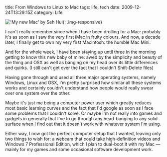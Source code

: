 title: From Windows to Linux to Mac
tags: life, tech
date: 2009-12-24T13:29:15Z
category: Life

!['My new Mac' by Seh Hui]({static}/images/2009/12/Photo-0161.jpg){: .img-responsive}

I can't really remember since when I have been drolling for a Mac: probably it's as soon as I saw the very first iMac in fruity colours. And now, a decade later, I finally get to own my very first Macintosh: the humble Mac Mini.

And for the whole week, I have been staying up until three in the morning getting to know this new baby of mine: awed by the simplicity and beauty of the thing and OSX as well as banging on my head over its little differences and quirks. (I still can't get over the fact that I couldn't Shift-Delete files)

Having gone through and used all three major operating systems, namely Windows, Linux and OSX, I'm pretty surprised how similar all these systems works and certainly couldn't understand how people would really swear over one system over the other.

Maybe it's just me being a computer power user which greatly reduces most basic learning curves and the fact that I'd google as soon as I face some problems that I couldn't solve. Or maybe I'm not really into games and gadgets in generally that I've to go through any head-banging to any solid surface when I find out that it doesn't work with whatever system I'm using.

Either way, I now got the perfect computer setup that I wanted, leaving only two things to wish for: a webcam that could take high-definition videos and Windows 7 Professional Edition, which I plan to dual-boot it with my Mac — mainly for my games and some occasional software development work.
